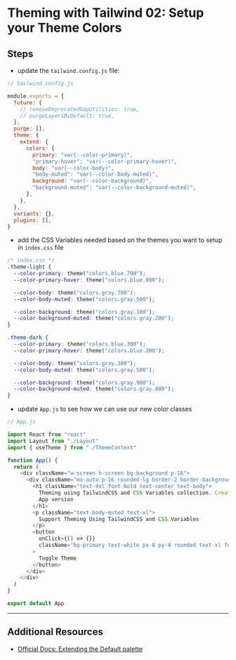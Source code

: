 # Theming with Tailwind 02: Setup your Theme Colors

## Steps

- update the `tailwind.config.js` file:

```js
// tailwind.config.js

module.exports = {
  future: {
    // removeDeprecatedGapUtilities: true,
    // purgeLayersByDefault: true,
  },
  purge: [],
  theme: {
    extend: {
      colors: {
        primary: "var(--color-primary)",
        "primary-hover": "var(--color-primary-hover)",
        body: "var(--color-body)",
        "body-muted": "var(--color-body-muted)",
        background: "var(--color-background)",
        "background-muted": "var(--color-background-muted)",
      },
    },
  },
  variants: {},
  plugins: [],
}
```

- add the CSS Variables needed based on the themes you want to setup in `index.css` file

```css
/* index.css */
.theme-light {
  --color-primary: theme("colors.blue.700");
  --color-primary-hover: theme("colors.blue.800");

  --color-body: theme("colors.gray.700");
  --color-body-muted: theme("colors.gray.500");

  --color-background: theme("colors.gray.100");
  --color-background-muted: theme("colors.gray.200");
}

.theme-dark {
  --color-primary: theme("colors.blue.300");
  --color-primary-hover: theme("colors.blue.200");

  --color-body: theme("colors.gray.300");
  --color-body-muted: theme("colors.gray.500");

  --color-background: theme("colors.gray.900");
  --color-background-muted: theme("colors.gray.800");
}
```

- update `App.js` to see how we can use our new color classes

```js
// App.js

import React from "react"
import Layout from "./Layout"
import { useTheme } from "./ThemeContext"

function App() {
  return (
    <div className="w-screen h-screen bg-background p-16">
      <div className="mx-auto p-16 rounded-lg border-2 border-background-muted bg-background-muted max-w-3xl text-center shadow-lg">
        <h1 className="text-4xl font-bold text-center text-body">
          Theming using TailwindCSS and CSS Variables collection. Create React
          App version
        </h1>
        <p className="text-body-muted text-xl">
          Support Theming Using TailwindCSS and CSS Variables
        </p>
        <button
          onClick={() => {}}
          className="bg-primary text-white px-8 py-4 rounded text-xl font-bold mt-8 hover:shadow-lg"
        >
          Toggle Theme
        </button>
      </div>
    </div>
  )
}

export default App
```

---

## Additional Resources

- [Official Docs: Extending the Default palette](https://tailwindcss.com/docs/customizing-colors#extending-the-default-palette)
